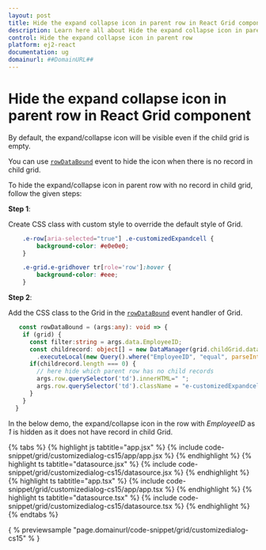 ```yaml
---
layout: post
title: Hide the expand collapse icon in parent row in React Grid component | Syncfusion
description: Learn here all about Hide the expand collapse icon in parent row in Syncfusion React Grid component of Syncfusion Essential JS 2 and more.
control: Hide the expand collapse icon in parent row 
platform: ej2-react
documentation: ug
domainurl: ##DomainURL##
---
```


# Hide the expand collapse icon in parent row in React Grid component

By default, the expand/collapse icon will be visible even if the child grid is empty.

You can use [`rowDataBound`](https://ej2.syncfusion.com/angular/documentation/api/grid/#rowdatabound) event to hide the icon when there is no record in child grid.

To hide the expand/collapse icon in parent row with no record in child grid, follow the given steps:

**Step 1**:

Create CSS class with custom style to override the default style of Grid.

```css
    .e-row[aria-selected="true"] .e-customizedExpandcell {
        background-color: #e0e0e0;
    }

    .e-grid.e-gridhover tr[role='row']:hover {
        background-color: #eee;
    }

```

**Step 2**:

Add the CSS class to the Grid in the [`rowDataBound`](https://ej2.syncfusion.com/angular/documentation/api/grid/#rowdatabound) event handler of Grid.

```typescript
   const rowDataBound = (args:any): void => {
    if (grid) {
      const filter:string = args.data.EmployeeID;
      const childrecord: object[] = new DataManager(grid.childGrid.dataSource as object[])
        .executeLocal(new Query().where("EmployeeID", "equal", parseInt(filter, 0), true));
      if(childrecord.length === 0) {
        // here hide which parent row has no child records
        args.row.querySelector('td').innerHTML=" ";
        args.row.querySelector('td').className = "e-customizedExpandcell";
      }
    }
  }

```

In the below demo, the expand/collapse icon in the row with *EmployeeID* as *1* is hidden as it does not have record in child Grid.

{% tabs %}
{% highlight js tabtitle="app.jsx" %}
{% include code-snippet/grid/customizedialog-cs15/app/app.jsx %}
{% endhighlight %}
{% highlight ts tabtitle="datasource.jsx" %}
{% include code-snippet/grid/customizedialog-cs15/datasource.jsx %}
{% endhighlight %}
{% highlight ts tabtitle="app.tsx" %}
{% include code-snippet/grid/customizedialog-cs15/app/app.tsx %}
{% endhighlight %}
{% highlight ts tabtitle="datasource.tsx" %}
{% include code-snippet/grid/customizedialog-cs15/datasource.tsx %}
{% endhighlight %}
{% endtabs %}

{ % previewsample "page.domainurl/code-snippet/grid/customizedialog-cs15" % }
